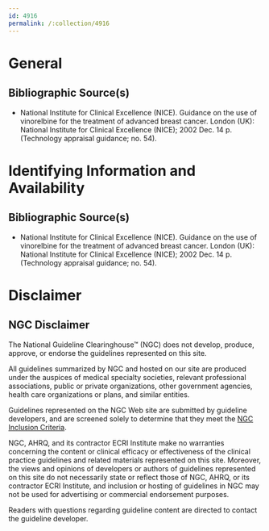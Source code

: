 ```yaml
---
id: 4916
permalink: /:collection/4916
---
```


# General

## Bibliographic Source(s)

- National Institute for Clinical Excellence (NICE). Guidance on the use of vinorelbine for the treatment of advanced breast cancer. London (UK): National Institute for Clinical Excellence (NICE); 2002 Dec. 14 p. (Technology appraisal guidance; no. 54).

# Identifying Information and Availability

## Bibliographic Source(s)

- National Institute for Clinical Excellence (NICE). Guidance on the use of vinorelbine for the treatment of advanced breast cancer. London (UK): National Institute for Clinical Excellence (NICE); 2002 Dec. 14 p. (Technology appraisal guidance; no. 54).

# Disclaimer

## NGC Disclaimer

The National Guideline Clearinghouse™ (NGC) does not develop, produce, approve, or endorse the guidelines represented on this site.

All guidelines summarized by NGC and hosted on our site are produced under the auspices of medical specialty societies, relevant professional associations, public or private organizations, other government agencies, health care organizations or plans, and similar entities.

Guidelines represented on the NGC Web site are submitted by guideline developers, and are screened solely to determine that they meet the [NGC Inclusion Criteria](/help-and-about/summaries/inclusion-criteria).

NGC, AHRQ, and its contractor ECRI Institute make no warranties concerning the content or clinical efficacy or effectiveness of the clinical practice guidelines and related materials represented on this site. Moreover, the views and opinions of developers or authors of guidelines represented on this site do not necessarily state or reflect those of NGC, AHRQ, or its contractor ECRI Institute, and inclusion or hosting of guidelines in NGC may not be used for advertising or commercial endorsement purposes.

Readers with questions regarding guideline content are directed to contact the guideline developer.

